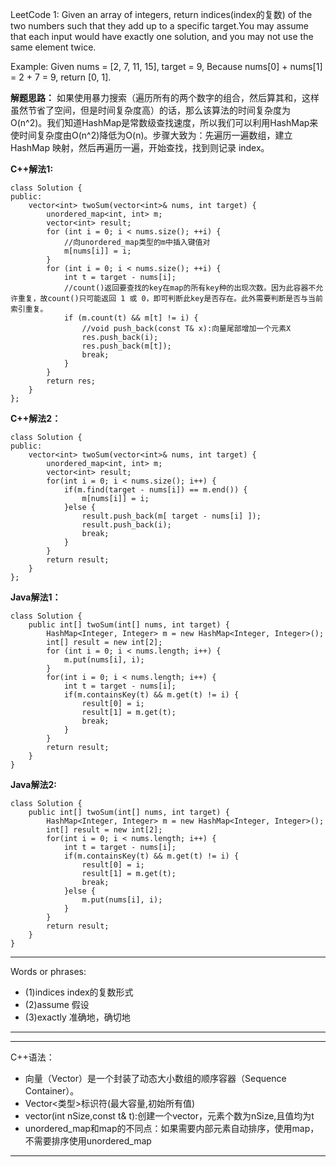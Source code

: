LeetCode 1:
Given an array of integers, return indices(index的复数) of the two numbers such that they add up to a specific target.You may assume that each input would have exactly one solution, and you may not use the same element twice.

Example:
    Given nums = [2, 7, 11, 15], target = 9,
    Because nums[0] + nums[1] = 2 + 7 = 9,
    return [0, 1].

**解题思路：**
如果使用暴力搜索（遍历所有的两个数字的组合，然后算其和，这样虽然节省了空间，但是时间复杂度高）的话，那么该算法的时间复杂度为O(n^2)。我们知道HashMap是常数级查找速度，所以我们可以利用HashMap来使时间复杂度由O(n^2)降低为O(n)。步骤大致为：先遍历一遍数组，建立 HashMap 映射，然后再遍历一遍，开始查找，找到则记录 index。

**C++解法1:**

```
class Solution {
public:
    vector<int> twoSum(vector<int>& nums, int target) {
        unordered_map<int, int> m;
        vector<int> result;
        for (int i = 0; i < nums.size(); ++i) {
            //向unordered_map类型的m中插入键值对
            m[nums[i]] = i;
        }
        for (int i = 0; i < nums.size(); ++i) {
            int t = target - nums[i];
            //count()返回要查找的key在map的所有key种的出现次数。因为此容器不允许重复，故count()只可能返回 1 或 0，即可判断此key是否存在。此外需要判断是否与当前索引重复。
            if (m.count(t) && m[t] != i) {
                //void push_back(const T& x):向量尾部增加一个元素X
                res.push_back(i);
                res.push_back(m[t]);
                break;
            }
        }
        return res;
    }
};

```
**C++解法2：**

```
class Solution {
public:
    vector<int> twoSum(vector<int>& nums, int target) {
        unordered_map<int, int> m;
        vector<int> result;
        for(int i = 0; i < nums.size(); i++) {
            if(m.find(target - nums[i]) == m.end()) {
                m[nums[i]] = i;
            }else {
                result.push_back(m[ target - nums[i] ]);
                result.push_back(i);
                break;
            }
        }
        return result;
    }
};
```

**Java解法1：**

```
class Solution {
    public int[] twoSum(int[] nums, int target) {
        HashMap<Integer, Integer> m = new HashMap<Integer, Integer>();
        int[] result = new int[2];
        for (int i = 0; i < nums.length; i++) {
            m.put(nums[i], i);
        }
        for(int i = 0; i < nums.length; i++) {
            int t = target - nums[i];
            if(m.containsKey(t) && m.get(t) != i) {
                result[0] = i;
                result[1] = m.get(t);
                break;
            }
        }
        return result;
    }
}
```

**Java解法2:**

```
class Solution {
    public int[] twoSum(int[] nums, int target) {
        HashMap<Integer, Integer> m = new HashMap<Integer, Integer>();
        int[] result = new int[2];
        for(int i = 0; i < nums.length; i++) {
            int t = target - nums[i];
            if(m.containsKey(t) && m.get(t) != i) {
                result[0] = i;
                result[1] = m.get(t);
                break;
            }else {
                m.put(nums[i], i);
            }
        }
        return result;
    }
}
```



***
Words or phrases:

* (1)indices   index的复数形式
* (2)assume    假设
* (3)exactly   准确地，确切地
***

***
C++语法：

* 向量（Vector）是一个封装了动态大小数组的顺序容器（Sequence Container）。
* Vector<类型>标识符(最大容量,初始所有值)
* vector(int nSize,const t& t):创建一个vector，元素个数为nSize,且值均为t
* unordered_map和map的不同点：如果需要内部元素自动排序，使用map，不需要排序使用unordered_map
***




